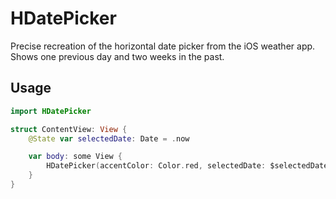 # HDatePicker
Precise recreation of the horizontal date picker from the iOS weather app. Shows one previous day and two weeks in the past.

## Usage
```swift
import HDatePicker

struct ContentView: View {
    @State var selectedDate: Date = .now

    var body: some View {
        HDatePicker(accentColor: Color.red, selectedDate: $selectedDate)
    }
}
```
